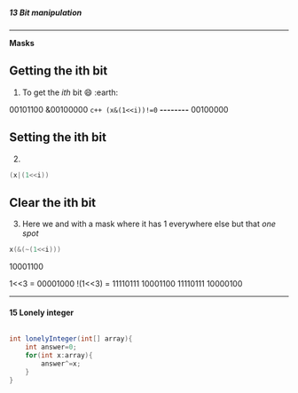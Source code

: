 ##### 13 Bit manipulation

---

**Masks**

## Getting the ith bit

1. To get the *ith* bit :smile:  :earth:

 00101100
&00100000   ```c++ (x&(1<<i))!=0```
**--------**
 00100000

## Setting the ith bit

2. 

```c++
(x|(1<<i))
``` 


## Clear the ith bit


3. Here we and with a mask where it has 1 everywhere else but that *one spot*


```c++
x(&(~(1<<i)))
```

10001100

  1<<3  =   00001000
!(1<<3) =   11110111
10001100
11110111
10000100


---



#### 15 Lonely integer


```java

int lonelyInteger(int[] array){
	int answer=0;
	for(int x:array){
		answer^=x;
	}
}

```


